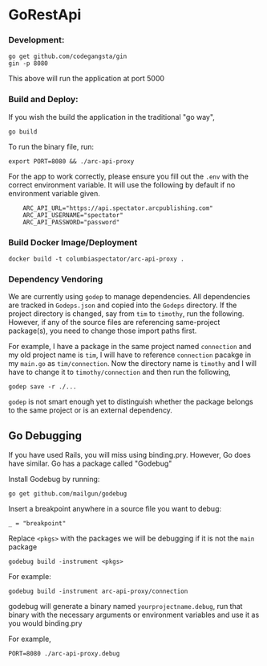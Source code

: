 # GoRestApi
	
### Development:

	go get github.com/codegangsta/gin
	gin -p 8080

This above will run the application at port 5000

### Build and Deploy:

If you wish the build the application in the traditional "go way",

	go build

To run the binary file, run:

	export PORT=8080 && ./arc-api-proxy

For the app to work correctly, please ensure you fill out the ``.env`` with the correct environment variable. It will use the following by default if no environment variable given.
```
	ARC_API_URL="https://api.spectator.arcpublishing.com"
	ARC_API_USERNAME="spectator"
	ARC_API_PASSWORD="password"
```

### Build Docker Image/Deployment

```
docker build -t columbiaspectator/arc-api-proxy .
```

### Dependency Vendoring

We are currently using ``godep`` to manage dependencies. All dependencies are tracked in ``Godeps.json`` and copied into the ``Godeps`` directory. If the project directory is changed, say from ``tim`` to ``timothy``, run the following. However, if any of the source files are referencing same-project package(s), you need to change those import paths first.

For example, I have a package in the same project named ``connection`` and my old project name is ``tim``, I will have to reference ``connection`` pacakge in my ``main.go`` as ``tim/connection``. Now the directory name is ``timothy`` and I will have to change it to ``timothy/connection`` and then run the following,

	godep save -r ./...
		
``godep`` is not smart enough yet to distinguish whether the package belongs to the same project or is an external dependency.

Go Debugging
---

If you have used Rails, you will miss using binding.pry. However, Go does have similar. Go has a package called "Godebug"

Install Godebug by running:

	go get github.com/mailgun/godebug

Insert a breakpoint anywhere in a source file you want to debug:
	
	_ = "breakpoint"

Replace ``<pkgs>`` with the packages we will be debugging if it is not the ``main`` package

	godebug build -instrument <pkgs>

For example:
	
	godebug build -instrument arc-api-proxy/connection

godebug will generate a binary named ``yourprojectname.debug``, run that binary with the necessary arguments or environment variables and use it as you would binding.pry

For example,

	PORT=8080 ./arc-api-proxy.debug
